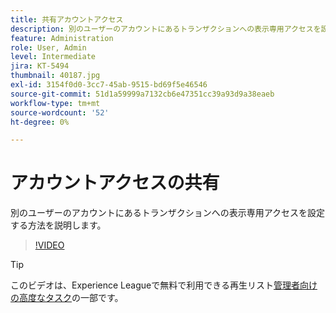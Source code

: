 ```yaml
---
title: 共有アカウントアクセス
description: 別のユーザーのアカウントにあるトランザクションへの表示専用アクセスを設定する方法を説明します
feature: Administration
role: User, Admin
level: Intermediate
jira: KT-5494
thumbnail: 40187.jpg
exl-id: 3154f0d0-3cc7-45ab-9515-bd69f5e46546
source-git-commit: 51d1a59999a7132cb6e47351cc39a93d9a38eaeb
workflow-type: tm+mt
source-wordcount: '52'
ht-degree: 0%

---
```


# アカウントアクセスの共有

別のユーザーのアカウントにあるトランザクションへの表示専用アクセスを設定する方法を説明します。

>[!VIDEO](https://video.tv.adobe.com/v/3411196?quality=12&learn=on&hidetitle=true&captions=jpn)

>[!TIP]
>
>このビデオは、Experience Leagueで無料で利用できる再生リスト[管理者向けの高度なタスク](https://experienceleague.adobe.com/ja/playlists/acrobat-sign-perform-advanced-tasks-administrators)の一部です。

